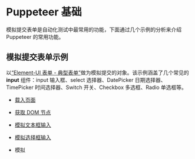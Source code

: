 # Puppeteer 基础

模拟提交表单是自动化测试中最常用的功能，下面通过几个示例的分析来介绍 Puppeteer 的常用功能。



## 模拟提交表单示例

以[“Element-UI 表单 - 典型表单”](https://element.eleme.cn/#/zh-CN/component/form#dian-xing-biao-dan)做为模拟提交的对象。该示例涵盖了几个常见的 **input** 组件：input 输入框、select 选择器、DatePicker 日期选择器、TimePicker 时间选择器、Switch 开关、Checkbox 多选框、Radio 单选框等。

- [载入页面](load-page.md)
- [获取 DOM 节点](locate-element.md)
- [模拟文本框输入](input-textbox.md)
- [模拟选择框输入](input-select.md)

- 模拟
